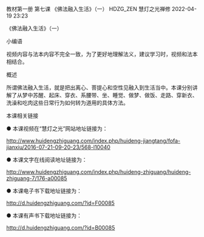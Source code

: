 教材第一册 第七课 《佛法融入生活》（一）
HDZG_ZEN 慧灯之光禅修 2022-04-19 23:23



《佛法融入生活》（一）

 小编语 


视频内容与法本内容不完全一致，为了更好地理解法义，建议学习时，视频和法本相结合。


概述


所谓佛法融入生活，就是把出离心、菩提心和空性见融入到生活当中。本课分别讲解了从梦中苏醒、起床、穿衣、系腰带、坐、睡觉、做梦、做饭、走路、穿新衣、洗澡和吃肉这些日常行为如何转为道用的具体方法。







 本课相关链接 

●  本课视频在“慧灯之光”网站地址链接为：

http://www.huidengzhiguang.com/index.php/huideng-jiangtang/fofa-jianxiu/2016-07-21-09-20-23/568-l10040



●  本课文字在线阅读地址链接为：

http://www.huidengzhiguang.com/index.php/huideng-zhiguang/huideng-zhiguang-7/176-a00085



●  本课电子书下载地址链接为：

http://d.huidengzhiguang.com/?id=F00085



●  本课有声书下载地址链接为：

http://d.huidengzhiguang.com/?id=B00085